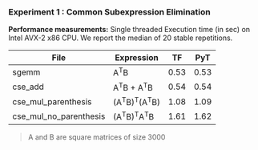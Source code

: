 ### Experiment 1 : Common Subexpression Elimination

**Performance measurements:** Single threaded Execution time (in sec) on Intel AVX-2 x86 CPU. We report the median of 20 stable repetitions.

|File | Expression    | TF  | PyT |
|-----|---------------|-----|-----|
|sgemm|A<sup>T</sup>B | 0.53|0.53|  
|cse_add|A<sup>T</sup>B + A<sup>T</sup>B | 0.54|0.54|  
|cse_mul_parenthesis|(A<sup>T</sup>B)<sup>T</sup>(A<sup>T</sup>B)| 1.08| 1.09|  
|cse_mul_no_parenthesis|(A<sup>T</sup>B)<sup>T</sup>A<sup>T</sup>B| 1.61| 1.62|  

> A and B are square matrices of size 3000

